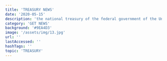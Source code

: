 ```yaml
---
title: 'TREASURY NEWS'
date: '2020-05-15'
description: 'the national treasury of the federal government of the United States where it serves as an executive department'
category: 'GET NEWS'
background: '#9EA4D3'
image: '/assets/img/13.jpg'
url: ''
lastAccessed: ''
hashTags: ''
topic: 'TREASURY'
---
```

